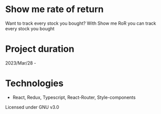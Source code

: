 # Show me rate of return

Want to track every stock you bought?
With Show me RoR you can track every stock you bought

# Project duration

2023/Mar/28 -

# Technologies

- React, Redux, Typescript, React-Router, Style-components

Licensed under GNU v3.0

